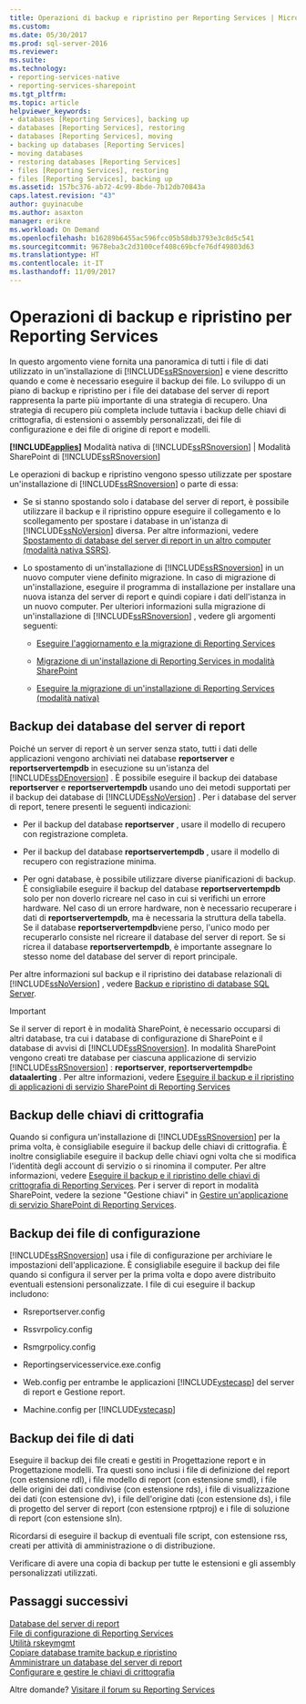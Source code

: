 ```yaml
---
title: Operazioni di backup e ripristino per Reporting Services | Microsoft Docs
ms.custom: 
ms.date: 05/30/2017
ms.prod: sql-server-2016
ms.reviewer: 
ms.suite: 
ms.technology:
- reporting-services-native
- reporting-services-sharepoint
ms.tgt_pltfrm: 
ms.topic: article
helpviewer_keywords:
- databases [Reporting Services], backing up
- databases [Reporting Services], restoring
- databases [Reporting Services], moving
- backing up databases [Reporting Services]
- moving databases
- restoring databases [Reporting Services]
- files [Reporting Services], restoring
- files [Reporting Services], backing up
ms.assetid: 157bc376-ab72-4c99-8bde-7b12db70843a
caps.latest.revision: "43"
author: guyinacube
ms.author: asaxton
manager: erikre
ms.workload: On Demand
ms.openlocfilehash: b16289b6455ac596fcc05b58db3793e3c8d5c541
ms.sourcegitcommit: 9678eba3c2d3100cef408c69bcfe76df49803d63
ms.translationtype: HT
ms.contentlocale: it-IT
ms.lasthandoff: 11/09/2017
---
```

# <a name="backup-and-restore-operations-for-reporting-services"></a>Operazioni di backup e ripristino per Reporting Services

  In questo argomento viene fornita una panoramica di tutti i file di dati utilizzato in un'installazione di [!INCLUDE[ssRSnoversion](../../includes/ssrsnoversion-md.md)] e viene descritto quando e come è necessario eseguire il backup dei file. Lo sviluppo di un piano di backup e ripristino per i file dei database del server di report rappresenta la parte più importante di una strategia di recupero. Una strategia di recupero più completa include tuttavia i backup delle chiavi di crittografia, di estensioni o assembly personalizzati, dei file di configurazione e dei file di origine di report e modelli.  
  
 **[!INCLUDE[applies](../../includes/applies-md.md)]**  Modalità nativa di [!INCLUDE[ssRSnoversion](../../includes/ssrsnoversion-md.md)] | Modalità SharePoint di [!INCLUDE[ssRSnoversion](../../includes/ssrsnoversion-md.md)]  
  
 Le operazioni di backup e ripristino vengono spesso utilizzate per spostare un'installazione di [!INCLUDE[ssRSnoversion](../../includes/ssrsnoversion-md.md)] o parte di essa:  
  
-   Se si stanno spostando solo i database del server di report, è possibile utilizzare il backup e il ripristino oppure eseguire il collegamento e lo scollegamento per spostare i database in un'istanza di [!INCLUDE[ssNoVersion](../../includes/ssnoversion-md.md)] diversa. Per altre informazioni, vedere [Spostamento di database del server di report in un altro computer &#40;modalità nativa SSRS&#41;](../../reporting-services/report-server/moving-the-report-server-databases-to-another-computer-ssrs-native-mode.md).  
  
-   Lo spostamento di un'installazione di [!INCLUDE[ssRSnoversion](../../includes/ssrsnoversion-md.md)] in un nuovo computer viene definito migrazione. In caso di migrazione di un'installazione, eseguire il programma di installazione per installare una nuova istanza del server di report e quindi copiare i dati dell'istanza in un nuovo computer. Per ulteriori informazioni sulla migrazione di un'installazione di [!INCLUDE[ssRSnoversion](../../includes/ssrsnoversion-md.md)] , vedere gli argomenti seguenti:  
  
    -   [Eseguire l'aggiornamento e la migrazione di Reporting Services](../../reporting-services/install-windows/upgrade-and-migrate-reporting-services.md)  
  
    -   [Migrazione di un'installazione di Reporting Services in modalità SharePoint](../../reporting-services/install-windows/migrate-a-reporting-services-installation-sharepoint-mode.md)  
  
    -   [Eseguire la migrazione di un'installazione di Reporting Services &#40;modalità nativa&#41;](../../reporting-services/install-windows/migrate-a-reporting-services-installation-native-mode.md)  
  
## <a name="backing-up-the-report-server-databases"></a>Backup dei database del server di report  
 Poiché un server di report è un server senza stato, tutti i dati delle applicazioni vengono archiviati nei database **reportserver** e **reportservertempdb** in esecuzione su un'istanza del [!INCLUDE[ssDEnoversion](../../includes/ssdenoversion-md.md)] . È possibile eseguire il backup dei database **reportserver** e **reportservertempdb** usando uno dei metodi supportati per il backup dei database di [!INCLUDE[ssNoVersion](../../includes/ssnoversion-md.md)] . Per i database del server di report, tenere presenti le seguenti indicazioni:  
  
-   Per il backup del database **reportserver** , usare il modello di recupero con registrazione completa.  
  
-   Per il backup del database **reportservertempdb** , usare il modello di recupero con registrazione minima.  
  
-   Per ogni database, è possibile utilizzare diverse pianificazioni di backup. È consigliabile eseguire il backup del database **reportservertempdb** solo per non doverlo ricreare nel caso in cui si verifichi un errore hardware. Nel caso di un errore hardware, non è necessario recuperare i dati di **reportservertempdb**, ma è necessaria la struttura della tabella. Se il database **reportservertempdb**viene perso, l'unico modo per recuperarlo consiste nel ricreare il database del server di report. Se si ricrea il database **reportservertempdb**, è importante assegnare lo stesso nome del database del server di report principale.  
  
 Per altre informazioni sul backup e il ripristino dei database relazionali di [!INCLUDE[ssNoVersion](../../includes/ssnoversion-md.md)] , vedere [Backup e ripristino di database SQL Server](../../relational-databases/backup-restore/back-up-and-restore-of-sql-server-databases.md).  
  
> [!IMPORTANT]  
>  Se il server di report è in modalità SharePoint, è necessario occuparsi di altri database, tra cui i database di configurazione di SharePoint e il database di avvisi di [!INCLUDE[ssRSnoversion](../../includes/ssrsnoversion-md.md)]. In modalità SharePoint vengono creati tre database per ciascuna applicazione di servizio [!INCLUDE[ssRSnoversion](../../includes/ssrsnoversion-md.md)] : **reportserver**, **reportservertempdb**e **dataalerting** . Per altre informazioni, vedere [Eseguire il backup e il ripristino di applicazioni di servizio SharePoint di Reporting Services](../../reporting-services/report-server-sharepoint/backup-and-restore-reporting-services-sharepoint-service-applications.md)  
  
## <a name="backing-up-the-encryption-keys"></a>Backup delle chiavi di crittografia  
 Quando si configura un'installazione di [!INCLUDE[ssRSnoversion](../../includes/ssrsnoversion-md.md)] per la prima volta, è consigliabile eseguire il backup delle chiavi di crittografia. È inoltre consigliabile eseguire il backup delle chiavi ogni volta che si modifica l'identità degli account di servizio o si rinomina il computer. Per altre informazioni, vedere [Eseguire il backup e il ripristino delle chiavi di crittografia di Reporting Services](../../reporting-services/install-windows/ssrs-encryption-keys-back-up-and-restore-encryption-keys.md). Per i server di report in modalità SharePoint, vedere la sezione "Gestione chiavi" in [Gestire un'applicazione di servizio SharePoint di Reporting Services](../../reporting-services/report-server-sharepoint/manage-a-reporting-services-sharepoint-service-application.md).  
  
## <a name="backing-up-the-configuration-files"></a>Backup dei file di configurazione  
 [!INCLUDE[ssRSnoversion](../../includes/ssrsnoversion-md.md)] usa i file di configurazione per archiviare le impostazioni dell'applicazione. È consigliabile eseguire il backup dei file quando si configura il server per la prima volta e dopo avere distribuito eventuali estensioni personalizzate. I file di cui eseguire il backup includono:  
  
-   Rsreportserver.config  
  
-   Rssvrpolicy.config  
  
-   Rsmgrpolicy.config  
  
-   Reportingservicesservice.exe.config  
  
-   Web.config per entrambe le applicazioni [!INCLUDE[vstecasp](../../includes/vstecasp-md.md)] del server di report e Gestione report.  
  
-   Machine.config per [!INCLUDE[vstecasp](../../includes/vstecasp-md.md)]  
  
## <a name="backing-up-data-files"></a>Backup dei file di dati  
 Eseguire il backup dei file creati e gestiti in Progettazione report e in Progettazione modelli. Tra questi sono inclusi i file di definizione del report (con estensione rdl), i file modello di report (con estensione smdl), i file delle origini dei dati condivise (con estensione rds), i file di visualizzazione dei dati (con estensione dv), i file dell'origine dati (con estensione ds), i file di progetto del server di report (con estensione rptproj) e i file di soluzione di report (con estensione sln).  
  
 Ricordarsi di eseguire il backup di eventuali file script, con estensione rss, creati per attività di amministrazione o di distribuzione.  
  
 Verificare di avere una copia di backup per tutte le estensioni e gli assembly personalizzati utilizzati.  

## <a name="next-steps"></a>Passaggi successivi

[Database del server di report](../../reporting-services/report-server/report-server-database-ssrs-native-mode.md)   
[File di configurazione di Reporting Services](../../reporting-services/report-server/reporting-services-configuration-files.md)   
[Utilità rskeymgmt](../../reporting-services/tools/rskeymgmt-utility-ssrs.md)   
[Copiare database tramite backup e ripristino](../../relational-databases/databases/copy-databases-with-backup-and-restore.md)   
[Amministrare un database del server di report](../../reporting-services/report-server/administer-a-report-server-database-ssrs-native-mode.md)   
[Configurare e gestire le chiavi di crittografia](../../reporting-services/install-windows/ssrs-encryption-keys-manage-encryption-keys.md)  

Altre domande? [Visitare il forum su Reporting Services](http://go.microsoft.com/fwlink/?LinkId=620231)
